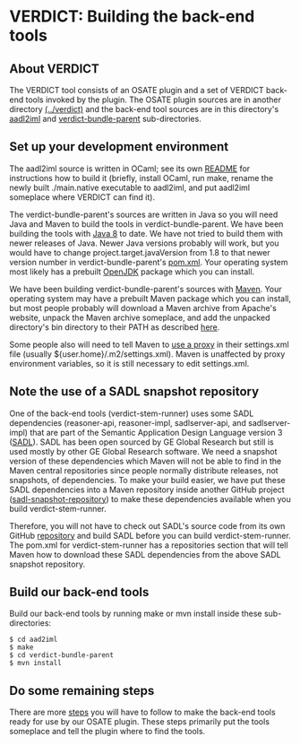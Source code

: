 # VERDICT: Building the back-end tools

## About VERDICT

The VERDICT tool consists of an OSATE plugin and a set of VERDICT
back-end tools invoked by the plugin.  The OSATE plugin sources are in
another directory [(../verdict)](../verdict) and the back-end tool
sources are in this directory's [aadl2iml](aadl2iml) and
[verdict-bundle-parent](verdict-bundle-parent) sub-directories.

## Set up your development environment

The aadl2iml source is written in OCaml; see its own
[README](aadl2iml) for instructions how to build it (briefly, install
OCaml, run make, rename the newly built ./main.native executable to
aadl2iml, and put aadl2iml someplace where VERDICT can find it).

The verdict-bundle-parent's sources are written in Java so you will
need Java and Maven to build the tools in verdict-bundle-parent.  We
have been building the tools with [Java
8](https://www.oracle.com/technetwork/java/javase/overview/java8-2100321.html)
to date.  We have not tried to build them with newer releases of Java.
Newer Java versions probably will work, but you would have to change
project.target.javaVersion from 1.8 to that newer version number in
verdict-bundle-parent's [pom.xml](verdict-bundle-parent/pom.xml).
Your operating system most likely has a prebuilt
[OpenJDK](http://openjdk.java.net/install/) package which you can
install.

We have been building verdict-bundle-parent's sources with
[Maven](https://maven.apache.org).  Your operating system may have a
prebuilt Maven package which you can install, but most people probably
will download a Maven archive from Apache's website, unpack the Maven
archive someplace, and add the unpacked directory's bin directory to
their PATH as described [here](https://maven.apache.org/install.html).

Some people also will need to tell Maven to [use a
proxy](https://maven.apache.org/guides/mini/guide-proxies.html) in
their settings.xml file (usually ${user.home}/.m2/settings.xml).
Maven is unaffected by proxy environment variables, so it is still
necessary to edit settings.xml.

## Note the use of a SADL snapshot repository

One of the back-end tools (verdict-stem-runner) uses some SADL
dependencies (reasoner-api, reasoner-impl, sadlserver-api, and
sadlserver-impl) that are part of the Semantic Application Design
Language version 3 ([SADL](http://sadl.sourceforge.net/)).  SADL has
been open sourced by GE Global Research but still is used mostly by
other GE Global Research software.  We need a snapshot version of
these dependencies which Maven will not be able to find in the Maven
central repositories since people normally distribute releases, not
snapshots, of dependencies.  To make your build easier, we have put
these SADL dependencies into a Maven repository inside another GitHub
project
([sadl-snapshot-repository](https://github.com/ge-high-assurance/sadl-snapshot-repository))
to make these dependencies available when you build
verdict-stem-runner.

Therefore, you will not have to check out SADL's source code from its
own GitHub [repository](https://github.com/crapo/sadlos2) and build
SADL before you can build verdict-stem-runner.  The pom.xml for
verdict-stem-runner has a repositories section that will tell Maven
how to download these SADL dependencies from the above SADL snapshot
repository.

## Build our back-end tools

Build our back-end tools by running make or mvn install inside these
sub-directories:

```shell
$ cd aad2iml
$ make
$ cd verdict-bundle-parent
$ mvn install
```

## Do some remaining steps

There are more
[steps](../verdict/com.ge.research.osate.verdict/README.md) you will
have to follow to make the back-end tools ready for use by our OSATE
plugin.  These steps primarily put the tools someplace and tell the
plugin where to find the tools.
